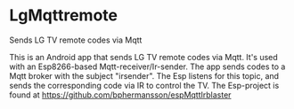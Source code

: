 # LgMqttremote
Sends LG TV remote codes via Mqtt

This is an Android app that sends LG TV remote codes via Mqtt. It's used with an Esp8266-based Mqtt-receiver/Ir-sender. 
The app sends codes to a Mqtt broker with the subject "irsender". The Esp listens for this topic, and sends the
corresponding code via IR to control the TV. 
The Esp-project is found at https://github.com/bphermansson/espMqttIrblaster